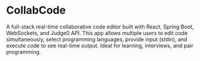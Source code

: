 # CollabCode
A full-stack real-time collaborative code editor built with React, Spring Boot, WebSockets, and Judge0 API. This app allows multiple users to edit code simultaneously, select programming languages, provide input (stdin), and execute code to see real-time output. Ideal for learning, interviews, and pair programming.
